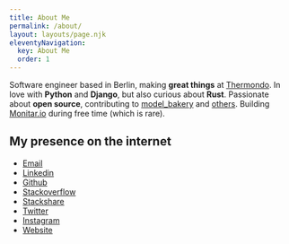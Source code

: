 ```yaml
---
title: About Me
permalink: /about/
layout: layouts/page.njk
eleventyNavigation:
  key: About Me
  order: 1
---
```


Software engineer based in Berlin, making **great things** at [Thermondo](https://www.thermondo.de/).
In love with **Python** and **Django**, but also curious about **Rust**.
Passionate about **open source**, contributing to [model_bakery](https://github.com/model-bakers/model_bakery) and [others](/oss/).
Building [Monitar.io](https://monitar.io/) during free time (which is rare).


## My presence on the internet

* [Email](mailto:amureki@hey.com)
* [Linkedin](https://linkedin.com/in/amureki)
* [Github](https://github.com/amureki)
* [Stackoverflow](https://stackoverflow.com/users/2024807/amureki)
* [Stackshare](https://stackshare.io/amureki/personal-stack)
* [Twitter](https://twitter.com/amureki)
* [Instagram](https://instagram.com/amureki)
* [Website](https://amureki.me)
